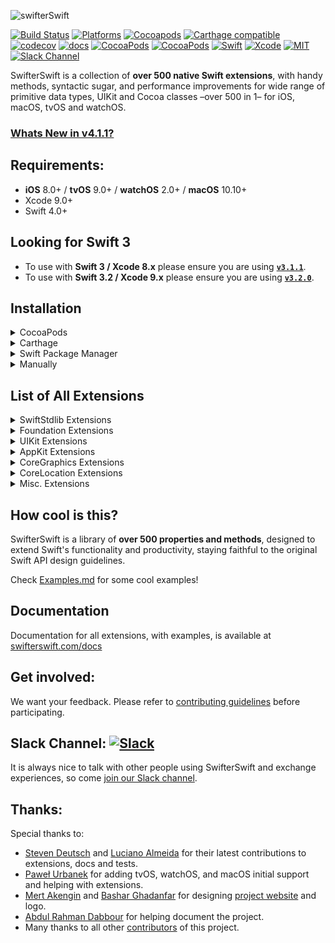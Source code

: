 <p align="left">
  <img src="https://cdn.rawgit.com/SwifterSwift/SwifterSwift/master/Assets/logo.svg" title="swifterSwift">
</p>

[![Build Status](https://api.travis-ci.org/SwifterSwift/SwifterSwift.svg?branch=master)](https://travis-ci.org/SwifterSwift/SwifterSwift)
[![Platforms](https://img.shields.io/cocoapods/p/SwifterSwift.svg?style=flat)](https://github.com/SwifterSwift/swifterSwift)
[![Cocoapods](https://img.shields.io/cocoapods/v/SwifterSwift.svg)](https://cocoapods.org/pods/SwifterSwift)
[![Carthage compatible](https://img.shields.io/badge/Carthage-Compatible-brightgreen.svg?style=flat)](https://github.com/Carthage/Carthage)
[![codecov](https://codecov.io/gh/SwifterSwift/SwifterSwift/branch/master/graph/badge.svg)](https://codecov.io/gh/SwifterSwift/SwifterSwift)
[![docs](http://swifterswift.com/docs/badge.svg)](http://swifterswift.com/docs)
[![CocoaPods](https://img.shields.io/cocoapods/dt/SwifterSwift.svg)](https://cocoapods.org/pods/SwifterSwift)
[![CocoaPods](https://img.shields.io/cocoapods/dm/SwifterSwift.svg)](https://cocoapods.org/pods/SwifterSwift)
[![Swift](https://img.shields.io/badge/Swift-4.0-orange.svg)](https://swift.org)
[![Xcode](https://img.shields.io/badge/Xcode-9.0-blue.svg)](https://developer.apple.com/xcode)
[![MIT](https://img.shields.io/badge/License-MIT-red.svg)](https://opensource.org/licenses/MIT)
[![Slack Channel](https://slackin-ppvrggbpgn.now.sh/badge.svg)](https://slackin-ppvrggbpgn.now.sh/)


SwifterSwift is a collection of **over 500 native Swift extensions**, with handy methods, syntactic sugar, and performance improvements for wide range of primitive data types, UIKit and Cocoa classes –over 500 in 1– for iOS, macOS, tvOS and watchOS.


### [Whats New in v4.1.1?](https://github.com/SwifterSwift/SwifterSwift/blob/master/CHANGELOG.md#v411)

## Requirements:
- **iOS** 8.0+ / **tvOS** 9.0+ / **watchOS** 2.0+ / **macOS** 10.10+
- Xcode 9.0+
- Swift 4.0+



## Looking for Swift 3
- To use with **Swift 3 / Xcode 8.x** please ensure you are using [**`v3.1.1`**](https://github.com/SwifterSwift/SwifterSwift/releases/tag/3.1.1).
- To use with **Swift 3.2 / Xcode 9.x** please ensure you are using [**`v3.2.0`**](https://github.com/SwifterSwift/SwifterSwift/releases/tag/3.2.0).



## Installation

<details>
<summary>CocoaPods</summary>
</br>
<p>To integrate SwifterSwift into your Xcode project using <a href="http://cocoapods.org">CocoaPods</a>, specify it in your <code>Podfile</code>:</p>

<h4>- Integrate All extensions (recommended):</h4>
<pre><code class="ruby language-ruby">pod 'SwifterSwift'</code></pre>

<h4>- Integrate SwiftStdlib extensions only:</h4>
<pre><code class="ruby language-ruby">pod 'SwifterSwift/SwiftStdlib'</code></pre>

<h4>- Integrate Foundation extensions only:</h4>
<pre><code class="ruby language-ruby">pod 'SwifterSwift/Foundation'</code></pre>

<h4>- Integrate AppKit extensions only:</h4>
<pre><code class="ruby language-ruby">pod 'SwifterSwift/AppKit'</code></pre>

<h4>- Integrate CoreGraphics extensions only:</h4>
<pre><code class="ruby language-ruby">pod 'SwifterSwift/CoreGraphics'</code></pre>

<h4>- Integrate CoreLocation extensions only:</h4>
<pre><code class="ruby language-ruby">pod 'SwifterSwift/CoreLocation'</code></pre>
</details>


<details>
<summary>Carthage</summary>
</br>
<p>To integrate SwifterSwift into your Xcode project using <a href="https://github.com/Carthage/Carthage">Carthage</a>, specify it in your <code>Cartfile</code>:</p>

<pre><code class="ogdl language-ogdl">github "SwifterSwift/SwifterSwift" ~&gt; 4.0
</code></pre>
</details>


<details>
<summary>Swift Package Manager</summary>
</br>
<p>You can use <a href="https://swift.org/package-manager">The Swift Package Manager</a> to install <code>SwifterSwift</code> by adding the proper description to your <code>Package.swift</code> file:</p>

<pre><code class="swift language-swift">import PackageDescription

let package = Package(
    name: "YOUR_PROJECT_NAME",
    targets: [],
    dependencies: [
        .Package(url: "https://github.com/SwifterSwift/SwifterSwift.git", majorVersion: 4),
    ]
)
</code></pre>

<p>Note that the <a href="https://swift.org/package-manager">Swift Package Manager</a> is still in early design and development, for more information checkout its <a href="https://github.com/apple/swift-package-manager">GitHub Page</a></p>
</details>


<details>
<summary>Manually</summary>
</br>
<p>Add the <a href="https://github.com/SwifterSwift/SwifterSwift/tree/master/Sources/Extensions">extensions</a> folder to your Xcode project to use all extensions, or a specific extension.</p>
</details>



## List of All Extensions

<details>
<summary>SwiftStdlib Extensions</summary>
</br>
<ul>
<li><a href="https://github.com/SwifterSwift/SwifterSwift/tree/master/Sources/Extensions/SwiftStdlib/ArrayExtensions.swift"><code>Array extensions</code></a></li>
<li><a href="https://github.com/SwifterSwift/SwifterSwift/tree/master/Sources/Extensions/SwiftStdlib/BoolExtensions.swift"><code>Bool extensions</code></a></li>
<li><a href="https://github.com/SwifterSwift/SwifterSwift/tree/master/Sources/Extensions/SwiftStdlib/CharacterExtensions.swift"><code>Character extensions</code></a></li>
<li><a href="https://github.com/SwifterSwift/SwifterSwift/tree/master/Sources/Extensions/SwiftStdlib/CollectionExtensions.swift"><code>Collection extensions</code></a></li>
<li><a href="https://github.com/SwifterSwift/SwifterSwift/tree/master/Sources/Extensions/SwiftStdlib/DictionaryExtensions.swift"><code>Dictionary extensions</code></a></li>
<li><a href="https://github.com/SwifterSwift/SwifterSwift/tree/master/Sources/Extensions/SwiftStdlib/DoubleExtensions.swift"><code>Double extensions</code></a></li>
<li><a href="https://github.com/SwifterSwift/SwifterSwift/tree/master/Sources/Extensions/SwiftStdlib/FloatExtensions.swift"><code>Float extensions</code></a></li>
<li><a href="https://github.com/SwifterSwift/SwifterSwift/tree/master/Sources/Extensions/SwiftStdlib/FloatingPointExtensions.swift"><code>FloatingPoint extensions</code></a></li>
<li><a href="https://github.com/SwifterSwift/SwifterSwift/tree/master/Sources/Extensions/SwiftStdlib/IntExtensions.swift"><code>Int extensions</code></a></li>
<li><a href="https://github.com/SwifterSwift/SwifterSwift/tree/master/Sources/Extensions/SwiftStdlib/OptionalExtensions.swift"><code>Optional extensions</code></a></li>
<li><a href="https://github.com/SwifterSwift/SwifterSwift/tree/master/Sources/Extensions/SwiftStdlib/SignedIntegerExtensions.swift"><code>SignedInteger extensions</code></a></li>
<li><a href="https://github.com/SwifterSwift/SwifterSwift/tree/master/Sources/Extensions/SwiftStdlib/SignedNumericExtensions.swift"><code>SignedNumeric extensions</code></a></li>
<li><a href="https://github.com/SwifterSwift/SwifterSwift/tree/master/Sources/Extensions/SwiftStdlib/StringExtensions.swift"><code>String extensions</code></a></li>
</ul>
</details>


<details>
<summary>Foundation Extensions</summary>
</br>
<ul>
<li><a href="https://github.com/SwifterSwift/SwifterSwift/tree/master/Sources/Extensions/Foundation/CalendarExtensions.swift"><code>Calendar extensions</code></a></li>
<li><a href="https://github.com/SwifterSwift/SwifterSwift/tree/master/Sources/Extensions/Foundation/DataExtensions.swift"><code>Data extensions</code></a></li>
<li><a href="https://github.com/SwifterSwift/SwifterSwift/tree/master/Sources/Extensions/Foundation/DateExtensions.swift"><code>Date extensions</code></a></li>
<li><a href="https://github.com/SwifterSwift/SwifterSwift/tree/master/Sources/Extensions/Foundation/LocaleExtensions.swift"><code>Locale extensions</code></a></li>
<li><a href="https://github.com/SwifterSwift/SwifterSwift/tree/master/Sources/Extensions/Foundation/NSAttributedStringExtensions.swift"><code>NSAttributedString extensions</code></a></li>
<li><a href="https://github.com/SwifterSwift/SwifterSwift/tree/master/Sources/Extensions/Foundation/NSPredicateExtensions.swift"><code>NSPredicate extensions</code></a></li>
<li><a href="https://github.com/SwifterSwift/SwifterSwift/tree/master/Sources/Extensions/Foundation/URLExtensions.swift"><code>URL extensions</code></a></li>
<li><a href="https://github.com/SwifterSwift/SwifterSwift/tree/master/Sources/Extensions/Foundation/URLRequestExtensions.swift"><code>URLRequest extensions</code></a></li>
<li><a href="https://github.com/SwifterSwift/SwifterSwift/tree/master/Sources/Extensions/Foundation/UserDefaultsExtensions.swift"><code>UserDefaults extensions</code></a></li>
</ul>
</details>


<details>
<summary>UIKit Extensions</summary>
</br>
<ul>
<li><a href="https://github.com/SwifterSwift/SwifterSwift/tree/master/Sources/Extensions/UIKit/UIAlertControllerExtensions.swift"><code>UIAlertController extensions</code></a></li>
<li><a href="https://github.com/SwifterSwift/SwifterSwift/tree/master/Sources/Extensions/UIKit/UIBarButtonItemExtensions.swift"><code>UIBarButtonItem extensions</code></a></li>
<li><a href="https://github.com/SwifterSwift/SwifterSwift/tree/master/Sources/Extensions/UIKit/UIButtonExtensions.swift"><code>UIButton extensions</code></a></li>
<li><a href="https://github.com/SwifterSwift/SwifterSwift/tree/master/Sources/Extensions/UIKit/UICollectionViewExtensions.swift"><code>UICollectionView extensions</code></a></li>
<li><a href="https://github.com/SwifterSwift/SwifterSwift/tree/master/Sources/Extensions/UIKit/UIDatePickerExtensions.swift"><code>UIDatePicker extensions</code></a></li>
<li><a href="https://github.com/SwifterSwift/SwifterSwift/tree/master/Sources/Extensions/UIKit/UIFontExtensions.swift"><code>UIFont extensions</code></a></li>
<li><a href="https://github.com/SwifterSwift/SwifterSwift/tree/master/Sources/Extensions/Shared/ColorExtensions.swift"><code>UIColor extensions</code></a></li>
<li><a href="https://github.com/SwifterSwift/SwifterSwift/tree/master/Sources/Extensions/UIKit/UIImageExtensions.swift"><code>UIImage extensions</code></a></li>
<li><a href="https://github.com/SwifterSwift/SwifterSwift/tree/master/Sources/Extensions/UIKit/UIImageViewExtensions.swift"><code>UIImageView extensions</code></a></li>
<li><a href="https://github.com/SwifterSwift/SwifterSwift/tree/master/Sources/Extensions/UIKit/UILabelExtensions.swift"><code>UILabel extensions</code></a></li>
<li><a href="https://github.com/SwifterSwift/SwifterSwift/tree/master/Sources/Extensions/UIKit/UINavigationBarExtensions.swift"><code>UINavigationBar extensions</code></a></li>
<li><a href="https://github.com/SwifterSwift/SwifterSwift/tree/master/Sources/Extensions/UIKit/UINavigationControllerExtensions.swift"><code>UINavigationController extensions</code></a></li>
<li><a href="https://github.com/SwifterSwift/SwifterSwift/tree/master/Sources/Extensions/UIKit/UINavigationItemExtensions.swift"><code>UINavigationItem extensions</code></a></li>
<li><a href="https://github.com/SwifterSwift/SwifterSwift/tree/master/Sources/Extensions/UIKit/UISearchBarExtensions.swift"><code>UISearchBar extensions</code></a></li>
<li><a href="https://github.com/SwifterSwift/SwifterSwift/tree/master/Sources/Extensions/UIKit/UISegmentedControlExtensions.swift"><code>UISegmentedControl extensions</code></a></li>
<li><a href="https://github.com/SwifterSwift/SwifterSwift/tree/master/Sources/Extensions/UIKit/UISliderExtensions.swift"><code>UISlider extensions</code></a></li>
<li><a href="https://github.com/SwifterSwift/SwifterSwift/tree/master/Sources/Extensions/UIKit/UIStoryboardExtensions.swift"><code>UIStoryboard extensions</code></a></li>
<li><a href="https://github.com/SwifterSwift/SwifterSwift/tree/master/Sources/Extensions/UIKit/UISwitchExtensions.swift"><code>UISwitch extensions</code></a></li>
<li><a href="https://github.com/SwifterSwift/SwifterSwift/tree/master/Sources/Extensions/UIKit/UITabBarExtensions.swift"><code>UITabBar extensions</code></a></li>
<li><a href="https://github.com/SwifterSwift/SwifterSwift/tree/master/Sources/Extensions/UIKit/UITableViewExtensions.swift"><code>UITableView extensions</code></a></li>
<li><a href="https://github.com/SwifterSwift/SwifterSwift/tree/master/Sources/Extensions/UIKit/UITextFieldExtensions.swift"><code>UITextField extensions</code></a></li>
<li><a href="https://github.com/SwifterSwift/SwifterSwift/tree/master/Sources/Extensions/UIKit/UITextViewExtensions.swift"><code>UITextView extensions</code></a></li>
<li><a href="https://github.com/SwifterSwift/SwifterSwift/tree/master/Sources/Extensions/UIKit/UIViewControllerExtensions.swift"><code>UIViewController extensions</code></a></li>
<li><a href="https://github.com/SwifterSwift/SwifterSwift/tree/master/Sources/Extensions/UIKit/UIViewExtensions.swift"><code>UIView extensions</code></a></li>
</ul>
</details>


<details>
<summary>AppKit Extensions</summary>
</br>
<ul>
<li><a href="https://github.com/SwifterSwift/SwifterSwift/tree/master/Sources/Extensions/Shared/ColorExtensions.swift"><code>NSColor extensions</code></a></li>
<li><a href="https://github.com/SwifterSwift/SwifterSwift/tree/master/Sources/Extensions/AppKit/NSViewExtensions.swift"><code>NSView extensions</code></a></li>
<li><a href="https://github.com/SwifterSwift/SwifterSwift/tree/master/Sources/Extensions/AppKit/NSImageExtensions.swift"><code>NSImage extensions</code></a></li>
</ul>
</details>

<details>
<summary>CoreGraphics Extensions</summary>
</br>
<ul>
<li><a href="https://github.com/SwifterSwift/SwifterSwift/tree/master/Sources/Extensions/CoreGraphics/CGColorExtensions.swift"><code>CGColor extensions</code></a></li>
<li><a href="https://github.com/SwifterSwift/SwifterSwift/tree/master/Sources/Extensions/CoreGraphics/CGFloatExtensions.swift"><code>CGFloat extensions</code></a></li>
<li><a href="https://github.com/SwifterSwift/SwifterSwift/tree/master/Sources/Extensions/CoreGraphics/CGPointExtensions.swift"><code>CGPoint extensions</code></a></li>
<li><a href="https://github.com/SwifterSwift/SwifterSwift/tree/master/Sources/Extensions/CoreGraphics/CGSizeExtensions.swift"><code>CGSize extensions</code></a></li>
</ul>
</details>


<details>
<summary>CoreLocation Extensions</summary>
</br>
<ul>
<li><a href="https://github.com/SwifterSwift/SwifterSwift/tree/master/Sources/Extensions/CoreLocation/CLLocationExtensions.swift"><code>CLLocation extensions</code></a></li>
</ul>
</details>


<details>
<summary>Misc. Extensions</summary>
</br>
<ul>
<li><a href="https://github.com/SwifterSwift/SwifterSwift/tree/master/Sources/Extensions/SwifterSwift.swift"><code>SwifterSwift</code></a></li>
</ul>
</details>



## How cool is this?

SwifterSwift is a library of **over 500 properties and methods**, designed to extend Swift's functionality and productivity, staying faithful to the original Swift API design guidelines.

Check [Examples.md](https://github.com/SwifterSwift/SwifterSwift/tree/master/Examples/Examples.md) for some cool examples!



## Documentation

Documentation for all extensions, with examples, is available at [swifterswift.com/docs](http://swifterswift.com/docs)



## Get involved:

We want your feedback.
Please refer to [contributing guidelines](https://github.com/SwifterSwift/SwifterSwift/tree/master/CONTRIBUTING.md) before participating.



## Slack Channel: [![Slack](https://slackin-ppvrggbpgn.now.sh/badge.svg)](https://slackin-ppvrggbpgn.now.sh/)

It is always nice to talk with other people using SwifterSwift and exchange experiences, so come [join our Slack channel](https://slackin-ppvrggbpgn.now.sh/).



## Thanks:

Special thanks to:

- [Steven Deutsch](https://github.com/SD10) and [Luciano Almeida](https://github.com/LucianoPAlmeida) for their latest contributions to extensions, docs and tests.
- [Paweł Urbanek](https://github.com/pawurb) for adding tvOS, watchOS, and macOS initial support and helping with extensions.
- [Mert Akengin](https://github.com/PvtMert) and [Bashar Ghadanfar](https://www.behance.net/lionbytes) for designing [project website](http://swifterswift.com) and logo.
- [Abdul Rahman Dabbour](https://github.com/thedabbour) for helping document the project.
- Many thanks to all other [contributors](https://github.com/SwifterSwift/SwifterSwift/graphs/contributors) of this project.
